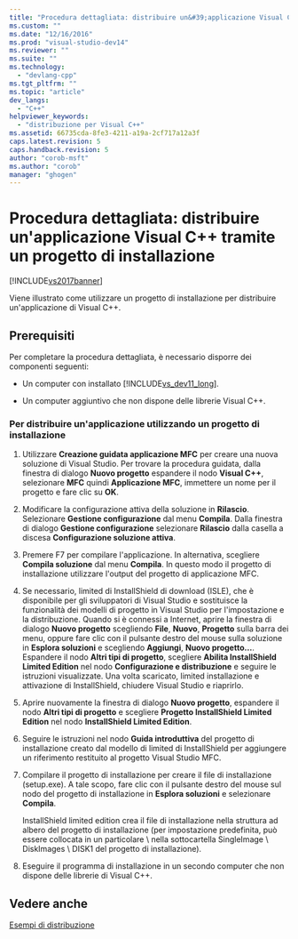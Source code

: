 ```yaml
---
title: "Procedura dettagliata: distribuire un&#39;applicazione Visual C++ tramite un progetto di installazione | Microsoft Docs"
ms.custom: ""
ms.date: "12/16/2016"
ms.prod: "visual-studio-dev14"
ms.reviewer: ""
ms.suite: ""
ms.technology: 
  - "devlang-cpp"
ms.tgt_pltfrm: ""
ms.topic: "article"
dev_langs: 
  - "C++"
helpviewer_keywords: 
  - "distribuzione per Visual C++"
ms.assetid: 66735cda-8fe3-4211-a19a-2cf717a12a3f
caps.latest.revision: 5
caps.handback.revision: 5
author: "corob-msft"
ms.author: "corob"
manager: "ghogen"
---
```

# Procedura dettagliata: distribuire un&#39;applicazione Visual C++ tramite un progetto di installazione
[!INCLUDE[vs2017banner](../assembler/inline/includes/vs2017banner.md)]

Viene illustrato come utilizzare un progetto di installazione per distribuire un'applicazione di Visual C\+\+.  
  
## Prerequisiti  
 Per completare la procedura dettagliata, è necessario disporre dei componenti seguenti:  
  
-   Un computer con installato [!INCLUDE[vs_dev11_long](../build/includes/vs_dev11_long_md.md)].  
  
-   Un computer aggiuntivo che non dispone delle librerie Visual C\+\+.  
  
### Per distribuire un'applicazione utilizzando un progetto di installazione  
  
1.  Utilizzare **Creazione guidata applicazione MFC** per creare una nuova soluzione di Visual Studio.  Per trovare la procedura guidata, dalla finestra di dialogo **Nuovo progetto** espandere il nodo **Visual C\+\+**, selezionare **MFC** quindi **Applicazione MFC**, immettere un nome per il progetto e fare clic su **OK**.  
  
2.  Modificare la configurazione attiva della soluzione in **Rilascio**.  Selezionare **Gestione configurazione** dal menu **Compila**.  Dalla finestra di dialogo **Gestione configurazione** selezionare **Rilascio** dalla casella a discesa **Configurazione soluzione attiva**.  
  
3.  ‎Premere F7 per compilare l'applicazione.  In alternativa, scegliere **Compila soluzione** dal menu **Compila**.  In questo modo il progetto di installazione utilizzare l'output del progetto di applicazione MFC.  
  
4.  Se necessario, limited di InstallShield di download \(ISLE\), che è disponibile per gli sviluppatori di Visual Studio e sostituisce la funzionalità dei modelli di progetto in Visual Studio per l'impostazione e la distribuzione.  Quando si è connessi a Internet, aprire la finestra di dialogo **Nuovo progetto** scegliendo **File**, **Nuovo**, **Progetto** sulla barra dei menu, oppure fare clic con il pulsante destro del mouse sulla soluzione in **Esplora soluzioni** e scegliendo **Aggiungi**, **Nuovo progetto…**.  Espandere il nodo **Altri tipi di progetto**, scegliere **Abilita InstallShield Limited Edition** nel nodo **Configurazione e distribuzione** e seguire le istruzioni visualizzate.  Una volta scaricato, limited installazione e attivazione di InstallShield, chiudere Visual Studio e riaprirlo.  
  
5.  Aprire nuovamente la finestra di dialogo **Nuovo progetto**, espandere il nodo **Altri tipi di progetto** e scegliere **Progetto InstallShield Limited Edition** nel nodo **InstallShield Limited Edition**.  
  
6.  Seguire le istruzioni nel nodo **Guida introduttiva** del progetto di installazione creato dal modello di limited di InstallShield per aggiungere un riferimento restituito al progetto Visual Studio MFC.  
  
7.  Compilare il progetto di installazione per creare il file di installazione \(setup.exe\).  A tale scopo, fare clic con il pulsante destro del mouse sul nodo del progetto di installazione in **Esplora soluzioni** e selezionare **Compila**.  
  
     InstallShield limited edition crea il file di installazione nella struttura ad albero del progetto di installazione \(per impostazione predefinita, può essere collocata in un particolare \\ nella sottocartella SingleImage \\ DiskImages \\ DISK1 del progetto di installazione\).  
  
8.  Eseguire il programma di installazione in un secondo computer che non dispone delle librerie di Visual C\+\+.  
  
## Vedere anche  
 [Esempi di distribuzione](../ide/deployment-examples.md)